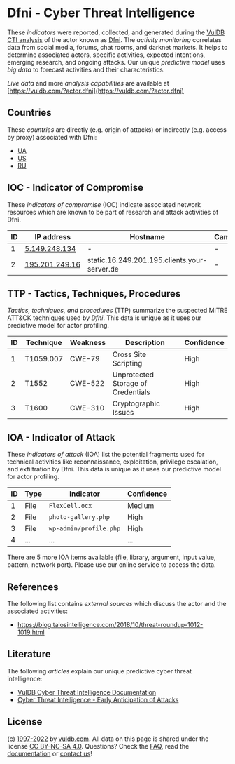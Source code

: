 # Dfni - Cyber Threat Intelligence

These _indicators_ were reported, collected, and generated during the [VulDB CTI analysis](https://vuldb.com/?kb.cti) of the actor known as [Dfni](https://vuldb.com/?actor.dfni). The _activity monitoring_ correlates data from social media, forums, chat rooms, and darknet markets. It helps to determine associated actors, specific activities, expected intentions, emerging research, and ongoing attacks. Our unique _predictive model_ uses _big data_ to forecast activities and their characteristics.

_Live data_ and more _analysis capabilities_ are available at [https://vuldb.com/?actor.dfni](https://vuldb.com/?actor.dfni)

## Countries

These _countries_ are directly (e.g. origin of attacks) or indirectly (e.g. access by proxy) associated with Dfni:

* [UA](https://vuldb.com/?country.ua)
* [US](https://vuldb.com/?country.us)
* [RU](https://vuldb.com/?country.ru)

## IOC - Indicator of Compromise

These _indicators of compromise_ (IOC) indicate associated network resources which are known to be part of research and attack activities of Dfni.

ID | IP address | Hostname | Campaign | Confidence
-- | ---------- | -------- | -------- | ----------
1 | [5.149.248.134](https://vuldb.com/?ip.5.149.248.134) | - | - | High
2 | [195.201.249.16](https://vuldb.com/?ip.195.201.249.16) | static.16.249.201.195.clients.your-server.de | - | High

## TTP - Tactics, Techniques, Procedures

_Tactics, techniques, and procedures_ (TTP) summarize the suspected MITRE ATT&CK techniques used by _Dfni_. This data is unique as it uses our predictive model for actor profiling.

ID | Technique | Weakness | Description | Confidence
-- | --------- | -------- | ----------- | ----------
1 | T1059.007 | CWE-79 | Cross Site Scripting | High
2 | T1552 | CWE-522 | Unprotected Storage of Credentials | High
3 | T1600 | CWE-310 | Cryptographic Issues | High

## IOA - Indicator of Attack

These _indicators of attack_ (IOA) list the potential fragments used for technical activities like reconnaissance, exploitation, privilege escalation, and exfiltration by Dfni. This data is unique as it uses our predictive model for actor profiling.

ID | Type | Indicator | Confidence
-- | ---- | --------- | ----------
1 | File | `FlexCell.ocx` | Medium
2 | File | `photo-gallery.php` | High
3 | File | `wp-admin/profile.php` | High
4 | ... | ... | ...

There are 5 more IOA items available (file, library, argument, input value, pattern, network port). Please use our online service to access the data.

## References

The following list contains _external sources_ which discuss the actor and the associated activities:

* https://blog.talosintelligence.com/2018/10/threat-roundup-1012-1019.html

## Literature

The following _articles_ explain our unique predictive cyber threat intelligence:

* [VulDB Cyber Threat Intelligence Documentation](https://vuldb.com/?kb.cti)
* [Cyber Threat Intelligence - Early Anticipation of Attacks](https://www.scip.ch/en/?labs.20201022)

## License

(c) [1997-2022](https://vuldb.com/?kb.changelog) by [vuldb.com](https://vuldb.com/?kb.about). All data on this page is shared under the license [CC BY-NC-SA 4.0](https://creativecommons.org/licenses/by-nc-sa/4.0/). Questions? Check the [FAQ](https://vuldb.com/?kb.faq), read the [documentation](https://vuldb.com/?kb) or [contact us](https://vuldb.com/?contact)!
